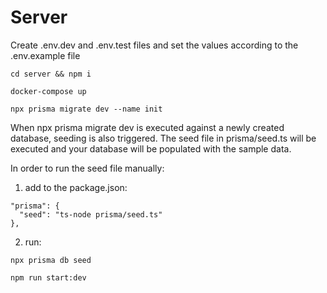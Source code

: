 # Server

Create .env.dev and .env.test files and set the values according to the .env.example file

```
cd server && npm i
```

```
docker-compose up
```

```
npx prisma migrate dev --name init
```

When npx prisma migrate dev is executed against a newly created database, seeding is also triggered. The seed file in prisma/seed.ts will be executed and your database will be populated with the sample data.

In order to run the seed file manually:

1. add to the package.json:

```
"prisma": {
  "seed": "ts-node prisma/seed.ts"
},
```

2. run:

```
npx prisma db seed
```

```
npm run start:dev
```
